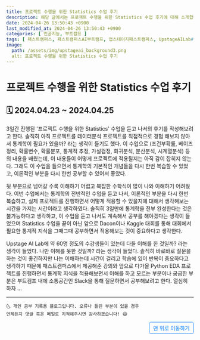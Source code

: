 ```yaml
---
title: 프로젝트 수행을 위한 Statistics 수업 후기
description: 해당 글에서는 프로젝트 수행을 위한 Statistics 수업 후기에 대해 소개합니다.
date: 2024-04-26 13:50:43 +0900
last_modified_at: 2024-04-26 13:50:43 +0900
categories: [ 인공지능, 부트캠프 ]
tags: [ 패스트캠퍼스, 패스트캠퍼스AI부트캠프, 업스테이지패스트캠퍼스, UpstageAILab#국비지원, 패스트캠퍼스업스테이지에이아이랩, 패스트캠퍼스업스테이지부트캠프 ]
image:
  path: /assets/img/upstageai_background3.png
  alt: 프로젝트 수행을 위한 Statistics 수업 후기
---
```


# 프로젝트 수행을 위한 Statistics 수업 후기

## 🗓️ 2024.04.23 ~ 2024.04.25
3일간 진행된 '프로젝트 수행을 위한 Statistics' 수업을 듣고 나서의 후기를 작성해보려고 한다. 솔직히 아직 프로젝트를 데이터분석 프로젝트를 직접적으로 경험 해보지 않아서 통계학이 필요가 있을까? 라는 생각이 들기도 했다. 이 수업으로 (조건부확률, 베이즈 정리, 확률변수, 확률분포, 통계적 추정, 가설검정, 회귀분석, 분산분석, 시계열분석) 등의 내용을 배웠는데, 이 내용들이 어떻게 프로젝트에 적용될지는 아직 감이 잡히지 않는다. 그래도 이 수업을 들으면서 통계학의 기본적인 개념들을 다시 한번 복습할 수 있었고, 이론적인 부분을 다시 한번 공부할 수 있어서 좋았다.

뒷 부분으로 넘어갈 수록 이해하기 어렵고 복잡한 수학식이 많이 나와 이해하기 어려웠다. 이번 수업에서는 통계학의 전반적인 수업을 듣고 나서, 이론적인 부분을 다시 한번 복습하고, 실제 프로젝트를 진행하면서 어떻게 적용할 수 있을지에 대해서 생각해보는 시간을 가지는 시간이라고 생각하였다. 솔직히 3일만에 통계학을 전부 완성한다는 것은 불가능하다고 생각하고, 이 수업을 듣고 나서도 계속해서 공부를 해야겠다는 생각이 들었으며 Statistics 수업을 끝이 아닌 앞으로 Dacon이나 Kaggle 대회를 통해 대회에서 필요한 통계적 지식을 그때그때 공부하면서 적용해보는 것이 중요하다고 생각한다.

Upstage AI Lab에 약 60명 정도의 수강생들이 있는데 다들 이해를 한 것일까? 라는 생각이 들었다. 나만 이해를 못한 것일까? 라는 생각이 들었다. 솔직히 바로바로 질문을 하는 것이 좋긴하지만 나는 이해하는데 시간이 걸리고 학습에 있어 반복이 중요하다고 생각하기 때문에 패스트캠퍼스에서 제공해준 강의와 앞으로 다가올 Python EDA 프로젝트를 진행하면서 통계학 지식을 적용해보면서 이해를 하고 모르는 부분이나 궁금한 부분은 부트캠프 내에 소통공간인 Slack을 통해 질문하면서 공부해보려고 한다. 열심히 하자 ... 

***
    🌜 개인 공부 기록용 블로그입니다. 오류나 틀린 부분이 있을 경우 
    언제든지 댓글 혹은 메일로 지적해주시면 감사하겠습니다! 😄


<a href="#" style="display: inline-block; padding: 5px 10px; color: #007bff; text-decoration: none; border: 0.5px solid #007bff; border-radius: 5px; float: right;">맨 위로 이동하기</a>